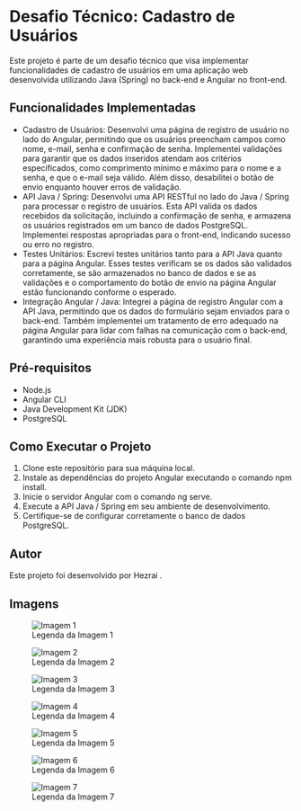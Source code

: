  <!DOCTYPE html>
<html lang="en">
<head>
  <meta charset="UTF-8">
  <meta name="viewport" content="width=device-width, initial-scale=1.0">
  <title>Desafio Técnico: Cadastro de Usuários</title>
</head>
<body>
  <h1>Desafio Técnico: Cadastro de Usuários</h1>
  <p>Este projeto é parte de um desafio técnico que visa implementar funcionalidades de cadastro de usuários em uma aplicação web desenvolvida utilizando Java (Spring) no back-end e Angular no front-end.</p>
  <h2>Funcionalidades Implementadas</h2>
  <ul>
    <li>Cadastro de Usuários: Desenvolvi uma página de registro de usuário no lado do Angular, permitindo que os usuários preencham campos como nome, e-mail, senha e confirmação de senha. Implementei validações para garantir que os dados inseridos atendam aos critérios especificados, como comprimento mínimo e máximo para o nome e a senha, e que o e-mail seja válido. Além disso, desabilitei o botão de envio enquanto houver erros de validação.</li>
    <li>API Java / Spring: Desenvolvi uma API RESTful no lado do Java / Spring para processar o registro de usuários. Esta API valida os dados recebidos da solicitação, incluindo a confirmação de senha, e armazena os usuários registrados em um banco de dados PostgreSQL. Implementei respostas apropriadas para o front-end, indicando sucesso ou erro no registro.</li>
    <li>Testes Unitários: Escrevi testes unitários tanto para a API Java quanto para a página Angular. Esses testes verificam se os dados são validados corretamente, se são armazenados no banco de dados e se as validações e o comportamento do botão de envio na página Angular estão funcionando conforme o esperado.</li>
    <li>Integração Angular / Java: Integrei a página de registro Angular com a API Java, permitindo que os dados do formulário sejam enviados para o back-end. Também implementei um tratamento de erro adequado na página Angular para lidar com falhas na comunicação com o back-end, garantindo uma experiência mais robusta para o usuário final.</li>
  </ul>
  <h2>Pré-requisitos</h2>
  <ul>
    <li>Node.js</li>
    <li>Angular CLI</li>
    <li>Java Development Kit (JDK)</li>
    <li>PostgreSQL</li>
  </ul>
  <h2>Como Executar o Projeto</h2>
  <ol>
    <li>Clone este repositório para sua máquina local.</li>
    <li>Instale as dependências do projeto Angular executando o comando npm install.</li>
    <li>Inicie o servidor Angular com o comando ng serve.</li>
    <li>Execute a API Java / Spring em seu ambiente de desenvolvimento.</li>
    <li>Certifique-se de configurar corretamente o banco de dados PostgreSQL.</li>
  </ol>
  <h2>Autor</h2>
  <p>Este projeto foi desenvolvido por Hezrai .</p>
  <h2>Imagens</h2>
  <figure>
    <img src="https://ibb.co/sFTKSHC" alt="Imagem 1">
    <figcaption>Legenda da Imagem 1</figcaption>
  </figure>
  <figure>
    <img src="https://via.placeholder.com/150" alt="Imagem 2">
    <figcaption>Legenda da Imagem 2</figcaption>
  </figure>
  <figure>
    <img src="https://via.placeholder.com/150" alt="Imagem 3">
    <figcaption>Legenda da Imagem 3</figcaption>
  </figure>
  <figure>
    <img src="https://via.placeholder.com/150" alt="Imagem 4">
    <figcaption>Legenda da Imagem 4</figcaption>
  </figure>
  <figure>
    <img src="https://via.placeholder.com/150" alt="Imagem 5">
    <figcaption>Legenda da Imagem 5</figcaption>
  </figure>
  <figure>
    <img src="https://via.placeholder.com/150" alt="Imagem 6">
    <figcaption>Legenda da Imagem 6</figcaption>
  </figure>
  <figure>
    <img src="https://via.placeholder.com/150" alt="Imagem 7">
    <figcaption>Legenda da Imagem 7</figcaption>
  </figure>
</body>
</html>
